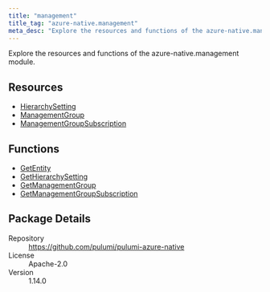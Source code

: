 ```yaml
---
title: "management"
title_tag: "azure-native.management"
meta_desc: "Explore the resources and functions of the azure-native.management module."
---
```


<!-- WARNING: this file was generated by Pulumi Docs Generator. -->
<!-- Do not edit by hand unless you're certain you know what you are doing! -->

Explore the resources and functions of the azure-native.management module.

<h2 id="resources">Resources</h2>
<ul class="api">
    <li><a href="hierarchysetting" title="HierarchySetting"><span class="symbol resource"></span>HierarchySetting</a></li>
    <li><a href="managementgroup" title="ManagementGroup"><span class="symbol resource"></span>ManagementGroup</a></li>
    <li><a href="managementgroupsubscription" title="ManagementGroupSubscription"><span class="symbol resource"></span>ManagementGroupSubscription</a></li>
</ul>

<h2 id="functions">Functions</h2>
<ul class="api">
    <li><a href="getentity" title="GetEntity"><span class="symbol function"></span>GetEntity</a></li>
    <li><a href="gethierarchysetting" title="GetHierarchySetting"><span class="symbol function"></span>GetHierarchySetting</a></li>
    <li><a href="getmanagementgroup" title="GetManagementGroup"><span class="symbol function"></span>GetManagementGroup</a></li>
    <li><a href="getmanagementgroupsubscription" title="GetManagementGroupSubscription"><span class="symbol function"></span>GetManagementGroupSubscription</a></li>
</ul>

<h2 id="package-details">Package Details</h2>
<dl class="package-details">
	<dt>Repository</dt>
	<dd><a href="https://github.com/pulumi/pulumi-azure-native">https://github.com/pulumi/pulumi-azure-native</a></dd>
	<dt>License</dt>
	<dd>Apache-2.0</dd>
	<dt>Version</dt>
	<dd>1.14.0</dd>
</dl>

